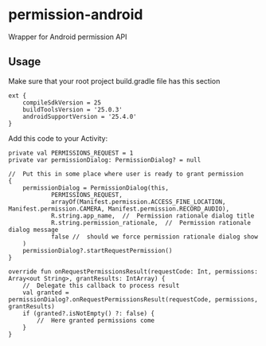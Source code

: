# permission-android
Wrapper for Android permission API

## Usage
Make sure that your root project build.gradle file has this section

    ext {
        compileSdkVersion = 25
        buildToolsVersion = '25.0.3'
        androidSupportVersion = '25.4.0'
    }
   
Add this code to your Activity:

    private val PERMISSIONS_REQUEST = 1
    private var permissionDialog: PermissionDialog? = null    

    //  Put this in some place where user is ready to grant permission
    {
        permissionDialog = PermissionDialog(this,
                PERMISSIONS_REQUEST,
                arrayOf(Manifest.permission.ACCESS_FINE_LOCATION, Manifest.permission.CAMERA, Manifest.permission.RECORD_AUDIO),
                R.string.app_name,  //  Permission rationale dialog title
                R.string.permission_rationale,  //  Permission rationale dialog message
                false //  should we force permission rationale dialog show
        )
        permissionDialog?.startRequestPermission()        
    }

    override fun onRequestPermissionsResult(requestCode: Int, permissions: Array<out String>, grantResults: IntArray) {
        //  Delegate this callback to process result
        val granted = permissionDialog?.onRequestPermissionsResult(requestCode, permissions, grantResults)
        if (granted?.isNotEmpty() ?: false) {
            //  Here granted permissions come
        }
    }

